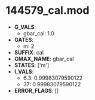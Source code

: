 # 144579_cal.mod

- **G_VALS**:
  - gbar_cal: 1.0
- **GATES**:
  - m: 2
- **SUFFIX**: cal
- **GMAX_NAME**: gbar_cal
- **STATES**: ['m']
- **I_VALS**:
  - 6.3: 0.99983079590122
  - 37: 0.99983079590122
- **ERROR_FLAGS**: []
